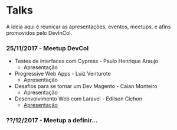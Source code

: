 # Talks
A ideia aqui é reunicar as apresentações, eventos, meetups, e afins promovidos pelo DevInCol.

### 25/11/2017 - Meetup DevCol
 * Testes de interfaces com Cypress - Paulo Henrique Araujo
	* Apresentação
 * Progressive Web Apps - Luiz Venturote
	* Apresentação
 * Desafios para se tornar um Dev Magento - Caian Monteiro
	* Apresentação
 * Desenvolvimento Web com Laravel - Edilson Cichon
	* [Apresentação](https://docs.google.com/presentation/d/1ydOTysY16J6zPqcwX4egGwibjc8VkC46LKk4o-awwwA/edit?usp=sharing)
### ??/12/2017 - Meetup a definir...
